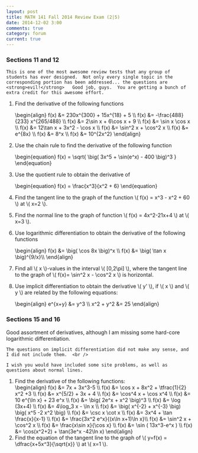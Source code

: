 ```yaml
---
layout: post
title: MATH 141 Fall 2014 Review Exam (2|5)
date: 2014-12-02 3:00
comments: true
category: forum
current: true
---
```


<div class="well">
	<h3>Sections 11 and 12</h3>

	This is one of the most awesome review tests that any group of students has ever designed.  Not only every single topic in the corresponding portion has been addressed... the questions are <strong>evil!</strong>   Good job, guys.  You are getting a bunch of extra credit for this awesome effort.
</div>

1. Find the derivative of the following functions

	<div>
		\begin{align}
		f(x) &= 230x^{300} + 15x^{18} + 5 \\
		f(x) &= -\frac{488}{233} x^{265/488} \\
		f(x) &= 2\sin x + 6\cos x + 9 \\
		f(x) &= \sin x \cos x \\
		f(x) &= 12\tan x + 3x^2 - \cos x \\
		f(x) &= \sin^2 x + \cos^2 x \\
		f(x) &= e^{8x} \\
		f(x) &= 8^x \\
		f(x) &= 10^{2x^2}
		\end{align}
	</div>

2. Use the chain rule to find the derivative of the following function

	<div>
		\begin{equation}
		f(x) = \sqrt{ \big( 3x^5 + \sin(e^x) - 400 \big)^3 }	
		\end{equation}
	</div>

3. Use the quotient rule to obtain the derivative of

	<div>
		\begin{equation}
		f(x) = \frac{x^3}{x^2 + 6}	
		\end{equation}
	</div>

4. Find the tangent line to the graph of the function <span>\\( f(x) = x^3 - x^2 + 60 \\)</span> at <span>\\( x=2 \\)</span>.
5. Find the normal line to the graph of function <span>\\( f(x) = 4x^2-21x+4 \\)</span> at <span>\\( x=3 \\)</span>.
6. Use logarithmic differentiation to obtain the derivative of the following functions

	<div>
		\begin{align}
		f(x) &= \big( \cos 8x \big)^x	\\
		f(x) &= \big( \tan x \big)^{9/x}\\
		\end{align}
	</div>

7. Find all <span>\\( x \\)</span>-values in the interval <span>\\( [0,2\pi] \\)</span>, where the tangent line to the graph of <span>\\( f(x)= \sin^2 x - \cos^2 x \\)</span> is horizontal.
8. Use implicit differentiation to obtain the derivative <span>\\( y' \\)</span>, if <span>\\( x \\)</span> and <span>\\( y \\)</span> are related by the following equations:

	<div>
		\begin{align}
		e^{x+y} &= y^3 \\
		x^2 + y^2 &= 25		
		\end{align}
	</div>

<div class="well">
	<h3>Sections 15 and 16</h3>
	Good assortment of derivatives, although I am missing some hard-core logarithmic differentiation. <br />

	The questions on implicit differentiation did not make any sense, and I did not include them.  <br />

	I wish you would have included some site problems, as well as questions about normal lines.
</div>

1. Find the derivative of the following functions:
	<div>
		\begin{align}
		f(x) &= 7x + 3x^3-5 \\
		f(x) &= \cos x + 8x^2 + \tfrac{1}{2} x^2 +3 \\
		f(x) &= x^{5/2} + 3x + 4 \\
		f(x) &= \cos^4 x + \cos x^4 \\
		f(x) &= 10 e^{\ln x} + 23 e^x \\
		f(x) &= \big( 2e^x + x^2 \big)^3 \\
		f(x) &= \log (3x+4) \\
		f(x) &= 4\log_3 x - \ln x \\
		f(x) &= \big( x^{-2} + x^{-3} \big) \big( x^5 -2 x^2 \big) \\
		f(x) &= \csc x \cot x \\
		f(x) &= 3x^4 + \tan \frac{x}{x-1} \\
		f(x) &= \frac{3x^2 e^x}{(x\ln x+1)\ln x}\\
		f(x) &= \sin^2 x + \cos^2 x \\
		f(x) &= \frac{x\sin x}{\cos x} \\
		f(x) &= \sin ( 13x^3-e^x ) \\
		f(x) &= \cos(x^2+2) + \tan(3e^x -42\ln x)
		\end{align}
	</div>
2.  Find the equation of the tangent line to the graph of <span>\\( y=f(x) = \dfrac{x+5x^3}{\sqrt{x}} \\)</span> at <span>\\( x=1 \\)</span>.
	